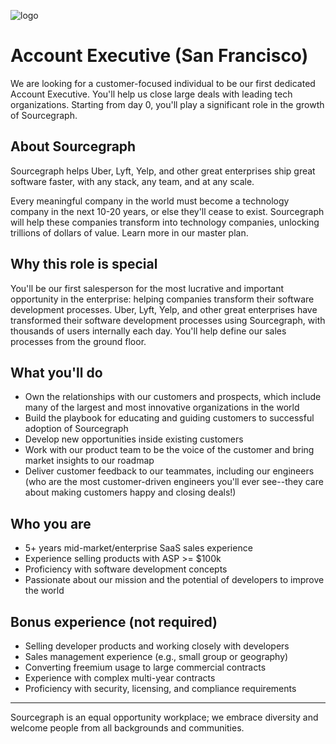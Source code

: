 ![logo](https://sourcegraph.com/.assets/img/sourcegraph-light-head-logo.svg)

# Account Executive (San Francisco)

We are looking for a customer-focused individual to be our first dedicated Account Executive. You'll help us close large deals with leading tech organizations. Starting from day 0, you'll play a significant role in the growth of Sourcegraph.

## About Sourcegraph

Sourcegraph helps Uber, Lyft, Yelp, and other great enterprises ship great software faster, with any stack, any team, and at any scale.

Every meaningful company in the world must become a technology company in the next 10-20 years, or else they'll cease to exist. Sourcegraph will help these companies transform into technology companies, unlocking trillions of dollars of value. Learn more in our master plan.

## Why this role is special

You'll be our first salesperson for the most lucrative and important opportunity in the enterprise: helping companies transform their software development processes. Uber, Lyft, Yelp, and other great enterprises have transformed their software development processes using Sourcegraph, with thousands of users internally each day. You'll help define our sales processes from the ground floor.

## What you'll do

- Own the relationships with our customers and prospects, which include many of the largest and most innovative organizations in the world
- Build the playbook for educating and guiding customers to successful adoption of Sourcegraph
- Develop new opportunities inside existing customers
- Work with our product team to be the voice of the customer and bring market insights to our roadmap
- Deliver customer feedback to our teammates, including our engineers (who are the most customer-driven engineers you'll ever see--they care about making customers happy and closing deals!)

## Who you are

- 5+ years mid-market/enterprise SaaS sales experience
- Experience selling products with ASP >= $100k
- Proficiency with software development concepts
- Passionate about our mission and the potential of developers to improve the world

## Bonus experience (not required)

- Selling developer products and working closely with developers
- Sales management experience (e.g., small group or geography)
- Converting freemium usage to large commercial contracts
- Experience with complex multi-year contracts
- Proficiency with security, licensing, and compliance requirements

---

Sourcegraph is an equal opportunity workplace; we embrace diversity and welcome people from all backgrounds and communities.

